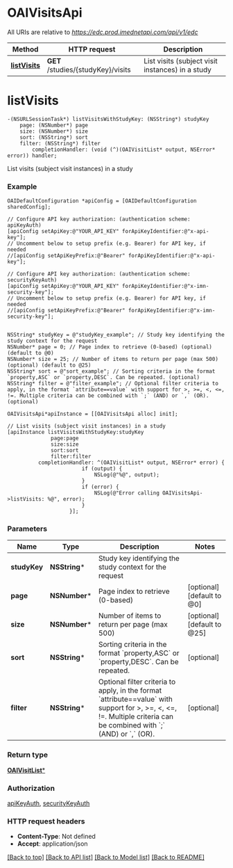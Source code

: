 # OAIVisitsApi

All URIs are relative to *https://edc.prod.imednetapi.com/api/v1/edc*

Method | HTTP request | Description
------------- | ------------- | -------------
[**listVisits**](OAIVisitsApi.md#listvisits) | **GET** /studies/{studyKey}/visits | List visits (subject visit instances) in a study


# **listVisits**
```objc
-(NSURLSessionTask*) listVisitsWithStudyKey: (NSString*) studyKey
    page: (NSNumber*) page
    size: (NSNumber*) size
    sort: (NSString*) sort
    filter: (NSString*) filter
        completionHandler: (void (^)(OAIVisitList* output, NSError* error)) handler;
```

List visits (subject visit instances) in a study

### Example
```objc
OAIDefaultConfiguration *apiConfig = [OAIDefaultConfiguration sharedConfig];

// Configure API key authorization: (authentication scheme: apiKeyAuth)
[apiConfig setApiKey:@"YOUR_API_KEY" forApiKeyIdentifier:@"x-api-key"];
// Uncomment below to setup prefix (e.g. Bearer) for API key, if needed
//[apiConfig setApiKeyPrefix:@"Bearer" forApiKeyIdentifier:@"x-api-key"];

// Configure API key authorization: (authentication scheme: securityKeyAuth)
[apiConfig setApiKey:@"YOUR_API_KEY" forApiKeyIdentifier:@"x-imn-security-key"];
// Uncomment below to setup prefix (e.g. Bearer) for API key, if needed
//[apiConfig setApiKeyPrefix:@"Bearer" forApiKeyIdentifier:@"x-imn-security-key"];


NSString* studyKey = @"studyKey_example"; // Study key identifying the study context for the request
NSNumber* page = 0; // Page index to retrieve (0-based) (optional) (default to @0)
NSNumber* size = 25; // Number of items to return per page (max 500) (optional) (default to @25)
NSString* sort = @"sort_example"; // Sorting criteria in the format `property,ASC` or `property,DESC`. Can be repeated. (optional)
NSString* filter = @"filter_example"; // Optional filter criteria to apply, in the format `attribute==value` with support for >, >=, <, <=, !=. Multiple criteria can be combined with `;` (AND) or `,` (OR). (optional)

OAIVisitsApi*apiInstance = [[OAIVisitsApi alloc] init];

// List visits (subject visit instances) in a study
[apiInstance listVisitsWithStudyKey:studyKey
              page:page
              size:size
              sort:sort
              filter:filter
          completionHandler: ^(OAIVisitList* output, NSError* error) {
                        if (output) {
                            NSLog(@"%@", output);
                        }
                        if (error) {
                            NSLog(@"Error calling OAIVisitsApi->listVisits: %@", error);
                        }
                    }];
```

### Parameters

Name | Type | Description  | Notes
------------- | ------------- | ------------- | -------------
 **studyKey** | **NSString***| Study key identifying the study context for the request | 
 **page** | **NSNumber***| Page index to retrieve (0-based) | [optional] [default to @0]
 **size** | **NSNumber***| Number of items to return per page (max 500) | [optional] [default to @25]
 **sort** | **NSString***| Sorting criteria in the format &#x60;property,ASC&#x60; or &#x60;property,DESC&#x60;. Can be repeated. | [optional] 
 **filter** | **NSString***| Optional filter criteria to apply, in the format &#x60;attribute&#x3D;&#x3D;value&#x60; with support for &gt;, &gt;&#x3D;, &lt;, &lt;&#x3D;, !&#x3D;. Multiple criteria can be combined with &#x60;;&#x60; (AND) or &#x60;,&#x60; (OR). | [optional] 

### Return type

[**OAIVisitList***](OAIVisitList.md)

### Authorization

[apiKeyAuth](../README.md#apiKeyAuth), [securityKeyAuth](../README.md#securityKeyAuth)

### HTTP request headers

 - **Content-Type**: Not defined
 - **Accept**: application/json

[[Back to top]](#) [[Back to API list]](../README.md#documentation-for-api-endpoints) [[Back to Model list]](../README.md#documentation-for-models) [[Back to README]](../README.md)

